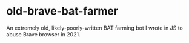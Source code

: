 # old-brave-bat-farmer
An extremely old, likely-poorly-written BAT farming bot I wrote in JS to abuse Brave browser in 2021. 
